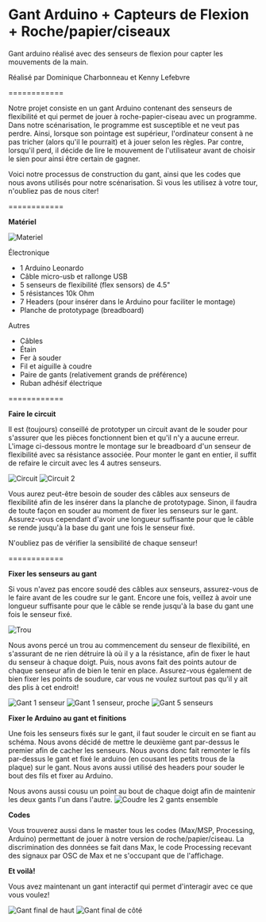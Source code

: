 <b>Gant Arduino + Capteurs de Flexion + Roche/papier/ciseaux</b>
============

Gant arduino réalisé avec des senseurs de flexion pour capter les mouvements de la main.

Réalisé par Dominique Charbonneau et Kenny Lefebvre

============

Notre projet consiste en un gant Arduino contenant des senseurs de flexibilité et qui permet de jouer à roche-papier-ciseau avec un programme. Dans notre scénarisation, le programme est susceptible et ne veut pas perdre. Ainsi, lorsque son pointage est supérieur, l'ordinateur consent à ne pas tricher (alors qu'il le pourrait) et à jouer selon les règles. Par contre, lorsqu'il perd, il décide de lire le mouvement de l'utilisateur avant de choisir le sien pour ainsi être certain de gagner.

Voici notre processus de construction du gant, ainsi que les codes que nous avons utilisés pour notre scénarisation. Si vous les utilisez à votre tour, n'oubliez pas de nous citer!

============

<b>Matériel</b>

<img src="http://i.imgur.com/77cH7f3.jpg" title="Materiel" />

Électronique
- 1 Arduino Leonardo
- Câble micro-usb et rallonge USB
- 5 senseurs de flexibilité (flex sensors) de 4.5"
- 5 résistances 10k Ohm
- 7 Headers (pour insérer dans le Arduino pour faciliter le montage)
- Planche de prototypage (breadboard)

Autres
- Câbles
- Étain
- Fer à souder
- Fil et aiguille à coudre
- Paire de gants (relativement grands de préférence)
- Ruban adhésif électrique

============

<b> Faire le circuit </b>

Il est (toujours) conseillé de prototyper un circuit avant de le souder pour s'assurer que les pièces fonctionnent bien et qu'il n'y a aucune erreur. L'image ci-dessous montre le montage sur le breadboard d'un senseur de flexibilité avec sa résistance associée. Pour monter le gant en entier, il suffit de refaire le circuit avec les 4 autres senseurs.

<img src="http://i.imgur.com/k5bZAE6.jpg" title="Circuit" />
<img src="http://i.imgur.com/TPCOCM1.jpg" title="Circuit 2" />

Vous aurez peut-être besoin de souder des câbles aux senseurs de flexibilité afin de les insérer dans la planche de prototypage. Sinon, il faudra de toute façon en souder au moment de fixer les senseurs sur le gant. Assurez-vous cependant d'avoir une longueur suffisante pour que le câble se rende jusqu'à la base du gant une fois le senseur fixé.

N'oubliez pas de vérifier la sensibilité de chaque senseur!

============

<b> Fixer les senseurs au gant </b>

Si vous n'avez pas encore soudé des câbles aux senseurs, assurez-vous de le faire avant de les coudre sur le gant. Encore une fois, veillez à avoir une longueur suffisante pour que le câble se rende jusqu'à la base du gant une fois le senseur fixé.

<img src="http://i.imgur.com/MG8gzZb.jpg" title= "Trou" />

Nous avons percé un trou au commencement du senseur de flexibilité, en s'assurant de ne rien détruire là où il y a la résistance, afin de fixer le haut du senseur à chaque doigt. Puis, nous avons fait des points autour de chaque senseur afin de bien le tenir en place. Assurez-vous également de bien fixer les points de soudure, car vous ne voulez surtout pas qu'il y ait des plis à cet endroit!

<img src="http://i.imgur.com/LZz35SW.jpg" title= "Gant 1 senseur" />
<img src="http://i.imgur.com/1Wxesfr.jpg" title= "Gant 1 senseur, proche" />
<img src="http://i.imgur.com/5It8lZZ.jpg" title= "Gant 5 senseurs" />

<b> Fixer le Arduino au gant et finitions </b>

Une fois les senseurs fixés sur le gant, il faut souder le circuit en se fiant au schéma. Nous avons décidé de mettre le deuxième gant par-dessus le premier afin de cacher les senseurs. Nous avons donc fait remonter le fils par-dessus le gant et fixé le arduino (en cousant les petits trous de la plaque) sur le gant. Nous avons aussi utilisé des headers pour souder le bout des fils et fixer au Arduino.

Nous avons aussi cousu un point au bout de chaque doigt afin de maintenir les deux gants l'un dans l'autre.
<img src="http://i.imgur.com/m3jxX2u.jpg" title= "Coudre les 2 gants ensemble" />

<b> Codes </b>

Vous trouverez aussi dans le master tous les codes (Max/MSP, Processing, Arduino) permettant de jouer à notre version de roche/papier/ciseau. La discrimination des données se fait dans Max, le code Processing recevant des signaux par OSC de Max et ne s'occupant que de l'affichage.

<b>Et voilà!</b>

Vous avez maintenant un gant interactif qui permet d'interagir avec ce que vous voulez!

<img src="http://i.imgur.com/XiYgybz.jpg" title= "Gant final de haut" />
<img src="http://i.imgur.com/l868Nf7.jpg" title= "Gant final de côté" />

